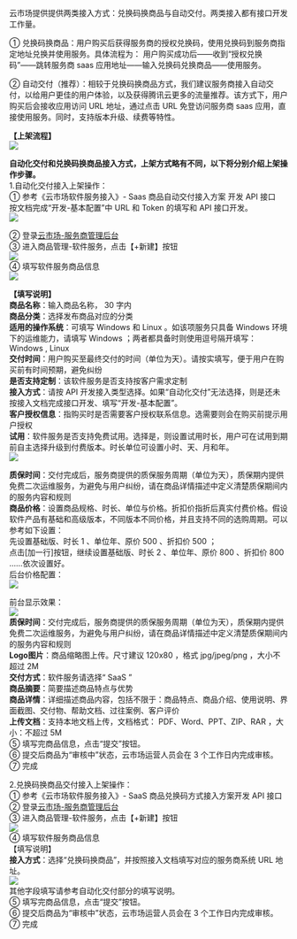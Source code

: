 云市场提供提供两类接入方式：兑换码换商品与自动交付。两类接入都有接口开发工作量。  

① 兑换码换商品：用户购买后获得服务商的授权兑换码，使用兑换码到服务商指定地址兑换并使用服务。具体流程为： 
用户购买成功后——收到“授权兑换码”——跳转服务商 saas 应用地址——输入兑换码兑换商品——使用服务。 

② 自动交付（推荐）：相较于兑换码换商品方式，我们建议服务商接入自动交付，以给用户更佳的用户体验，以及获得腾讯云更多的流量推荐。该方式下，用户购买后会接收应用访问 URL 地址，通过点击 URL 免登访问服务商 saas 应用，直接使用服务。同时，支持版本升级、续费等特性。  


**【上架流程】**   
![](//mc.qcloudimg.com/static/img/b91254bd5daea60eb9166db6c784103d/image.png)  

**自动化交付和兑换码换商品接入方式，上架方式略有不同，以下将分别介绍上架操作步骤。**  
1.自动化交付接入上架操作：  
① 参考《云市场软件服务接入》- Saas 商品自动交付接入方案  开发 API 接口  
按文档完成“开发-基本配置”中 URL 和 Token 的填写和 API 接口开发。  
![](//mc.qcloudimg.com/static/img/193fd0fe1e9ea2f2041ce57cd2c8d380/image.png)  
 
② 登录[云市场-服务商管理后台](https://console.cloud.tencent.com/serviceprovider/goods/software)  
③ 进入商品管理-软件服务，点击【+新建】按钮  
 ![](//mc.qcloudimg.com/static/img/4b112f69c574688c8f1bf919420d4436/image.png)  
④ 填写软件服务商品信息  
 ![](//mc.qcloudimg.com/static/img/ba5a275fc12c767df2bf0dab0596941f/image.png)  

**【填写说明】**  
**商品名称**：输入商品名称， 30 字内  
**商品分类**：选择发布商品对应的分类  
**适用的操作系统**：可填写 Windows 和 Linux 。如该项服务只具备 Windows 环境下的运维能力，请填写 Windows ；两者都具备时则使用逗号隔开填写： Windows , Linux  
**交付时间**：用户购买至最终交付的时间（单位为天）。请按实填写，便于用户在购买前有时间预期，避免纠纷  
**是否支持定制**：该软件服务是否支持按客户需求定制  
**接入方式**：请按 API 开发接入类型选择。如果“自动化交付”无法选择，则是还未按接入文档完成接口开发、填写“开发-基本配置”。  
**客户授权信息**：指购买时是否需要客户授权联系信息。选需要则会在购买前提示用户授权    
**试用**：软件服务是否支持免费试用。选择是，则设置试用时长，用户可在试用到期前自主选择升级到付费版本。时长单位可设置小时、天、月和年。  
![](//mc.qcloudimg.com/static/img/dd13d2fcfdb4550c3a448cfb66f5c15b/image.png)  
  
**质保时间**：交付完成后，服务商提供的质保服务周期（单位为天），质保期内提供免费二次运维服务，为避免与用户纠纷，请在商品详情描述中定义清楚质保期间内的服务内容和规则  
**商品价格**：设置商品规格、时长、单位与价格。折扣价指折后真实付费价格。假设软件产品有基础和高级版本，不同版本不同价格，并且支持不同的选购周期。可以参考如下设置：  
先设置基础版、时长 1 、单位年、原价 500 、折扣价 500 ；  
点击[加一行]按钮，继续设置基础版、时长 2 、单位年、原价 800 、折扣价 800 ……依次设置好。  
后台价格配置：    
![](//mc.qcloudimg.com/static/img/ec889e34f5043db77bf4d2935eecfd8f/image.png)  

前台显示效果：  
![](//mc.qcloudimg.com/static/img/e81b8d18d05ec9fd67c386ed745a6a66/image.png)  
**质保时间**：交付完成后，服务商提供的质保服务周期（单位为天），质保期内提供免费二次运维服务，为避免与用户纠纷，请在商品详情描述中定义清楚质保期间内的服务内容和规则  
**Logo图片**：商品缩略图上传。尺寸建议 120x80 ，格式 jpg/jpeg/png ，大小不超过 2M  
**交付方式**：软件服务请选择“ SaaS ”  
**商品摘要**：简要描述商品特点与优势  
**商品详情**：详细描述商品内容，包括不限于：商品特点、商品介绍、使用说明、界面截图、交付物、帮助文档、过往案例、客户评价  
**上传文档**：支持本地文档上传，文档格式： PDF、Word、PPT、ZIP、RAR ，大小：不超过 5M  
⑤ 填写完商品信息，点击“提交”按钮。  
⑥ 提交后商品为“审核中”状态，云市场运营人员会在 3 个工作日内完成审核。  
⑦ 完成  

2.兑换码换商品交付接入上架操作：  
① 参考《云市场软件服务接入》- SaaS 商品兑换码方式接入方案开发 API 接口  
② 登录[云市场-服务商管理后台 ](https://console.cloud.tencent.com/serviceprovider/goods/software)  
③ 进入商品管理-软件服务，点击【+新建】按钮  
![](//mc.qcloudimg.com/static/img/8cceb965101d69bdbdb1b5b3978a0bf1/image.png)  
④ 填写软件服务商品信息  
【填写说明】  
**接入方式**：选择“兑换码换商品”，并按照接入文档填写对应的服务商系统 URL 地址。  
 ![](//mc.qcloudimg.com/static/img/ab1e7dee1c74f8970db44e231eefb861/image.png)  
其他字段填写请参考自动化交付部分的填写说明。  
⑤ 填写完商品信息，点击“提交”按钮。  
⑥ 提交后商品为“审核中”状态，云市场运营人员会在 3 个工作日内完成审核。  
⑦ 完成